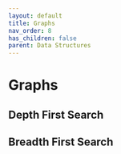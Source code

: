 ```yaml
---
layout: default
title: Graphs
nav_order: 8
has_children: false
parent: Data Structures
---
```


# Graphs 

## Depth First Search

<!-- Keys and Rooms
	Solution
	Medium

	Number of Provinces
	Solution
	Medium

	Reorder Routes to Make All Paths Lead to the City Zero
	Solution
	Medium

	Evaluate Division
	Solution
	Medium -->

## Breadth First Search

<!--
	Nearest Exit from Entrance in Maze
	Solution
	Medium

	Rotting Oranges
	Solution
	Medium
-->